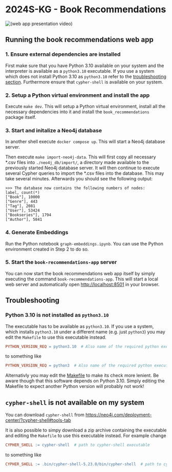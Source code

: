 # 2024S-KG - Book Recommendations

![(web app presentation video)](./web-app-presentation.gif)

## Running the book recommendations web app

### 1. Ensure external dependencies are installed

First make sure that you have Python 3.10 available on your system and the interpreter is available as a `python3.10` executable.
If you use a system which does not install Python 3.10 as `python3.10` refer to the [troubleshooting section](#Troubleshooting).
Furthermore ensure that `cypher-shell` is available on your system.

### 2. Setup a Python virtual environment and install the app

Execute `make dev`. This will setup a Python virtual environment, install all the necessary dependencies into it and install the `book_recommendations` package itself.

### 3. Start and initalize a Neo4j database

In another shell execute `docker compose up`. This will start a Neo4j database server.

Then execute `make import-neo4j-data`. This will first copy all necessary *.csv files into `./neo4j_db/import/`, a directory made available to the previously started Neo4j database server. It will then continue to execute several Cypher queries to import the *.csv files into the database.
This may take several minutes. Afterwards you should see the following output:

```
>>> The database now contains the following numbers of nodes:
label, count(*)
["Book"], 10000
["Genre"], 443
["Tag"], 2081
["User"], 53424
["Bookseries"], 1794
["Author"], 5841
```

### 4. Generate Embeddings

Run the Python notebook `graph-embeddings.ipynb`. You can use the Python environment created in Step 2 to do so.

### 5. Start the `book-recommendations-app` server

You can now start the book recommendations web app itself by simply executing the command `book-recommendations-app`.
This will start a local web server and automatically open [http://localhost:8501](http://localhost:8501) in your browser.

## Troubleshooting

### Python 3.10 is not installed as `python3.10`

The executable has to be available as `python3.10`. If you use a system, which installs `python3.10` under a
different name (e.g. just `python3`) you may edit the `Makefile` to use this executable instead.

```makefile
PYTHON_VERSION_REQ = python3.10  # Also name of the required python executable 
```

to something like  

```makefile
PYTHON_VERSION_REQ = python3  # Also name of the required python executable 
```

Alternativly you may edit the [Makefile](./Makefile) to make its check more lenient. Be aware though that this software depends on Python 3.10.
Simply editing the Makefile to expect another Python version will probably not work!

## `cypher-shell` is not available on my system

You can download `cypher-shell` from https://neo4j.com/deployment-center/?cypher-shell#tools-tab

It is also possible to simpy download a zip archive containing the executable and editing the `Makefile` to use this executable instead.
For example change 

```makefile
CYPHER_SHELL := cypher-shell  # path to cypher-shell executable
```

to something like  

```makefile
CYPHER_SHELL := .bin/cypher-shell-5.23.0/bin/cypher-shell  # path to cypher-shell executable
```
